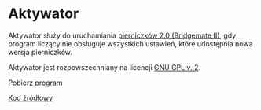 # Aktywator

Aktywator służy do uruchamiania [pierniczków 2.0 (Bridgemate II)](http://www.bridgemate.com/), gdy program liczący nie obsługuje wszystkich ustawień, które udostępnia nowa wersja pierniczków.

Aktywator jest rozpowszechniany na licencji [GNU GPL v. 2](https://github.com/michzimny/aktywator/blob/master/LICENSE).

[Pobierz program](https://github.com/michzimny/aktywator/releases)

[Kod źródłowy](https://github.com/michzimny/aktywator)
